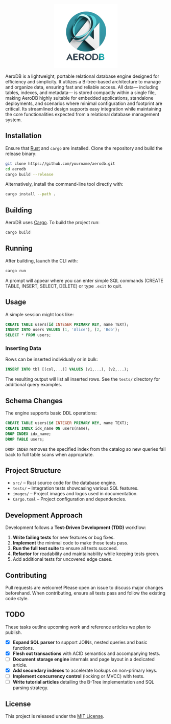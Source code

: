 <p align="center">
<img src="images/logo.png" width="200px" height="200px" alt="AeroDB">
</p>

AeroDB is a lightweight, portable relational database engine designed for efficiency and simplicity. It utilizes a B-tree-based architecture to manage and organize data, ensuring fast and reliable access. All data— including tables, indexes, and metadata— is stored compactly within a single file, making AeroDB highly suitable for embedded applications, standalone deployments, and scenarios where minimal configuration and footprint are critical. Its streamlined design supports easy integration while maintaining the core functionalities expected from a relational database management system.

## Installation

Ensure that [Rust](https://www.rust-lang.org/) and `cargo` are installed. Clone the repository and build the release binary:

```bash
git clone https://github.com/yourname/aerodb.git
cd aerodb
cargo build --release
```

Alternatively, install the command-line tool directly with:

```bash
cargo install --path .
```

## Building

AeroDB uses [Cargo](https://doc.rust-lang.org/cargo/). To build the project run:

```bash
cargo build
```

## Running

After building, launch the CLI with:

```bash
cargo run
```

A prompt will appear where you can enter simple SQL commands (CREATE TABLE, INSERT, SELECT, DELETE) or type `.exit` to quit.

## Usage

A simple session might look like:

```sql
CREATE TABLE users(id INTEGER PRIMARY KEY, name TEXT);
INSERT INTO users VALUES (1, 'Alice'), (2, 'Bob');
SELECT * FROM users;
```

### Inserting Data

Rows can be inserted individually or in bulk:

```sql
INSERT INTO tbl [(col,...)] VALUES (v1,...), (v2,...);
```

The resulting output will list all inserted rows. See the `tests/` directory for additional query examples.

## Schema Changes

The engine supports basic DDL operations:

```sql
CREATE TABLE users(id INTEGER PRIMARY KEY, name TEXT);
CREATE INDEX idx_name ON users(name);
DROP INDEX idx_name;
DROP TABLE users;
```

`DROP INDEX` removes the specified index from the catalog so new queries fall back to full table scans when appropriate.

## Project Structure

- `src/` – Rust source code for the database engine.
- `tests/` – Integration tests showcasing various SQL features.
- `images/` – Project images and logos used in documentation.
- `Cargo.toml` – Project configuration and dependencies.

## Development Approach

Development follows a **Test-Driven Development (TDD)** workflow:

1. **Write failing tests** for new features or bug fixes.
2. **Implement** the minimal code to make those tests pass.
3. **Run the full test suite** to ensure all tests succeed.
4. **Refactor** for readability and maintainability while keeping tests green.
5. Add additional tests for uncovered edge cases.

## Contributing

Pull requests are welcome! Please open an issue to discuss major changes beforehand. When contributing, ensure all tests pass and follow the existing code style.

## TODO

These tasks outline upcoming work and reference articles we plan to publish.

- [x] **Expand SQL parser** to support JOINs, nested queries and basic functions.
- [x] **Flesh out transactions** with ACID semantics and accompanying tests.
- [ ] **Document storage engine** internals and page layout in a dedicated article.
- [x] **Add secondary indexes** to accelerate lookups on non-primary keys.
- [ ] **Implement concurrency control** (locking or MVCC) with tests.
- [ ] **Write tutorial articles** detailing the B-Tree implementation and SQL parsing strategy.

## License

This project is released under the [MIT License](LICENSE).
